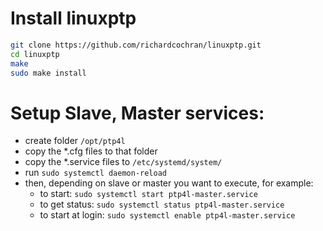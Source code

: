 # Install linuxptp

```bash
git clone https://github.com/richardcochran/linuxptp.git
cd linuxptp
make
sudo make install
```

# Setup Slave, Master services:

- create folder `/opt/ptp4l`
- copy the *.cfg files to that folder
- copy the *.service files to `/etc/systemd/system/`
- run `sudo systemctl daemon-reload`
- then, depending on slave or master you want to execute, for example:
   - to start: `sudo systemctl start ptp4l-master.service` 
   - to get status: `sudo systemctl status ptp4l-master.service`
   - to start at login: `sudo systemctl enable ptp4l-master.service`